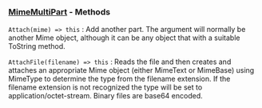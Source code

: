 ### [MimeMultiPart](<../MimeMultiPart>) - Methods
`Attach(mime) => this`
: Add another part. The argument will normally be another Mime object, although it can be any object that with a suitable ToString method.

`AttachFile(filename) => this`
: Reads the file and then creates and attaches an appropriate Mime object (either MimeText or MimeBase) using MimeType to determine the type from the filename extension. If the filename extension is not recognized the type will be set to application/octet-stream. Binary files are base64 encoded.